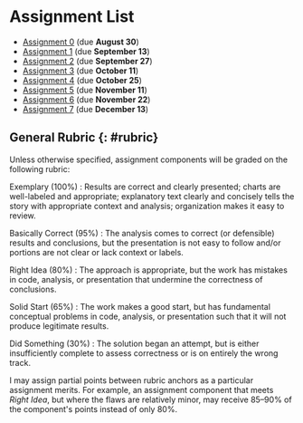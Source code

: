# Assignment List

- [Assignment 0](./A0/index.md) (due **August 30**)
- [Assignment 1](./A1/index.md) (due **September 13**)
- [Assignment 2](./A2/index.md) (due **September 27**)
- [Assignment 3](./A3/index.md) (due **October 11**)
- [Assignment 4](./A4/index.md) (due **October 25**)
- [Assignment 5](./A5/index.md) (due **November 11**)
- [Assignment 6](./A6/index.md) (due **November 22**)
- [Assignment 7](./A7/index.md) (due **December 13**)

## General Rubric {: #rubric}

Unless otherwise specified, assignment components will be graded on the following rubric:

Exemplary (100%)
:   Results are correct and clearly presented; charts are well-labeled and appropriate; explanatory text clearly and concisely tells the story with appropriate context and analysis; organization makes it easy to review.

Basically Correct (95%)
:    The analysis comes to correct (or defensible) results and conclusions, but the presentation is not easy to follow and/or portions are not clear or lack context or labels.

Right Idea (80%)
:    The approach is appropriate, but the work has mistakes in code, analysis, or presentation that undermine the correctness of conclusions.

Solid Start (65%)
:    The work makes a good start, but has fundamental conceptual problems in code, analysis, or presentation such that it will not produce legitimate results.

Did Something (30%)
:    The solution began an attempt, but is either insufficiently complete to assess correctness or is on entirely the wrong track.


I may assign partial points between rubric anchors as a particular assignment merits.
For example, an assignment component that meets *Right Idea*, but where the flaws are relatively minor, may receive 85–90% of the component's points instead of only 80%.
